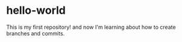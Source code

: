 # hello-world
This is my first repository!
and now I'm learning about how to create branches 
and commits.

